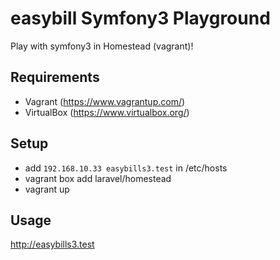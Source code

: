 easybill Symfony3 Playground
==================

Play with symfony3 in Homestead (vagrant)!

## Requirements

* Vagrant (https://www.vagrantup.com/) 
* VirtualBox (https://www.virtualbox.org/)

## Setup

* add `192.168.10.33 easybills3.test` in /etc/hosts
* vagrant box add laravel/homestead
* vagrant up

## Usage

http://easybills3.test 

